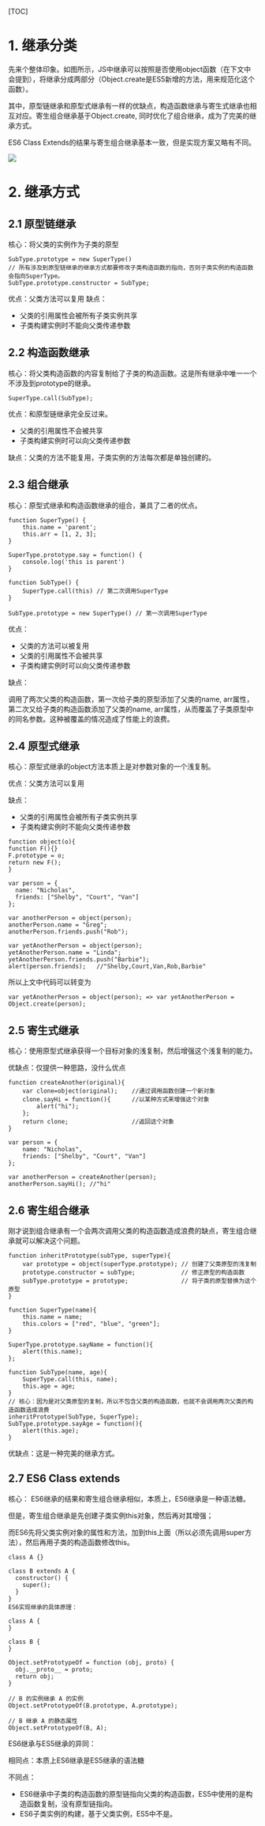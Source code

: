 [TOC]



# 1. 继承分类

先来个整体印象。如图所示，JS中继承可以按照是否使用object函数（在下文中会提到），将继承分成两部分（Object.create是ES5新增的方法，用来规范化这个函数）。

其中，原型链继承和原型式继承有一样的优缺点，构造函数继承与寄生式继承也相互对应。寄生组合继承基于Object.create, 同时优化了组合继承，成为了完美的继承方式。

ES6 Class Extends的结果与寄生组合继承基本一致，但是实现方案又略有不同。

![](https://image-static.segmentfault.com/136/122/1361227592-5b550040b1c6c_articlex)

# 2. 继承方式

## 2.1 原型链继承
核心：将父类的实例作为子类的原型

```
SubType.prototype = new SuperType() 
// 所有涉及到原型链继承的继承方式都要修改子类构造函数的指向，否则子类实例的构造函数会指向SuperType。
SubType.prototype.constructor = SubType;
```
优点：父类方法可以复用
缺点：

  - 父类的引用属性会被所有子类实例共享
  - 子类构建实例时不能向父类传递参数



 ## 2.2 构造函数继承

核心：将父类构造函数的内容复制给了子类的构造函数。这是所有继承中唯一一个不涉及到prototype的继承。

`SuperType.call(SubType);`

优点：和原型链继承完全反过来。

  - 父类的引用属性不会被共享
  - 子类构建实例时可以向父类传递参数

缺点：父类的方法不能复用，子类实例的方法每次都是单独创建的。



## 2.3 组合继承

核心：原型式继承和构造函数继承的组合，兼具了二者的优点。
```
function SuperType() {
    this.name = 'parent';
    this.arr = [1, 2, 3];
}

SuperType.prototype.say = function() { 
    console.log('this is parent')
}

function SubType() {
    SuperType.call(this) // 第二次调用SuperType
}

SubType.prototype = new SuperType() // 第一次调用SuperType
```
优点：

  - 父类的方法可以被复用
  - 父类的引用属性不会被共享
  - 子类构建实例时可以向父类传递参数

缺点：

调用了两次父类的构造函数，第一次给子类的原型添加了父类的name, arr属性，第二次又给子类的构造函数添加了父类的name, arr属性，从而覆盖了子类原型中的同名参数。这种被覆盖的情况造成了性能上的浪费。



## 2.4 原型式继承

核心：原型式继承的object方法本质上是对参数对象的一个浅复制。

优点：父类方法可以复用

缺点：

  - 父类的引用属性会被所有子类实例共享
  - 子类构建实例时不能向父类传递参数
  ```
function object(o){
  function F(){}
  F.prototype = o;
  return new F();
}

var person = {
    name: "Nicholas",
    friends: ["Shelby", "Court", "Van"]
};

var anotherPerson = object(person);
anotherPerson.name = "Greg";
anotherPerson.friends.push("Rob");

var yetAnotherPerson = object(person);
yetAnotherPerson.name = "Linda";
yetAnotherPerson.friends.push("Barbie");
alert(person.friends);   //"Shelby,Court,Van,Rob,Barbie"
  ```

所以上文中代码可以转变为

`var yetAnotherPerson = object(person); => var yetAnotherPerson = Object.create(person);`



## 2.5 寄生式继承

核心：使用原型式继承获得一个目标对象的浅复制，然后增强这个浅复制的能力。

优缺点：仅提供一种思路，没什么优点
```
function createAnother(original){ 
    var clone=object(original);    //通过调用函数创建一个新对象
    clone.sayHi = function(){      //以某种方式来增强这个对象
        alert("hi");
    };
    return clone;                  //返回这个对象
}

var person = {
    name: "Nicholas",
    friends: ["Shelby", "Court", "Van"]
};

var anotherPerson = createAnother(person);
anotherPerson.sayHi(); //"hi"
```



## 2.6 寄生组合继承

刚才说到组合继承有一个会两次调用父类的构造函数造成浪费的缺点，寄生组合继承就可以解决这个问题。
```
function inheritPrototype(subType, superType){
    var prototype = object(superType.prototype); // 创建了父类原型的浅复制
    prototype.constructor = subType;             // 修正原型的构造函数
    subType.prototype = prototype;               // 将子类的原型替换为这个原型
}

function SuperType(name){
    this.name = name;
    this.colors = ["red", "blue", "green"];
}

SuperType.prototype.sayName = function(){
    alert(this.name);
};

function SubType(name, age){
    SuperType.call(this, name);
    this.age = age;
}
// 核心：因为是对父类原型的复制，所以不包含父类的构造函数，也就不会调用两次父类的构造函数造成浪费
inheritPrototype(SubType, SuperType);
SubType.prototype.sayAge = function(){
    alert(this.age);
}
```
优缺点：这是一种完美的继承方式。



## 2.7 ES6 Class extends

核心： ES6继承的结果和寄生组合继承相似，本质上，ES6继承是一种语法糖。

但是，寄生组合继承是先创建子类实例this对象，然后再对其增强；

而ES6先将父类实例对象的属性和方法，加到this上面（所以必须先调用super方法），然后再用子类的构造函数修改this。

```
class A {}

class B extends A {
  constructor() {
    super();
  }
}
ES6实现继承的具体原理：

class A {
}

class B {
}

Object.setPrototypeOf = function (obj, proto) {
  obj.__proto__ = proto;
  return obj;
}

// B 的实例继承 A 的实例
Object.setPrototypeOf(B.prototype, A.prototype);

// B 继承 A 的静态属性
Object.setPrototypeOf(B, A);
```
ES6继承与ES5继承的异同：

相同点：本质上ES6继承是ES5继承的语法糖

不同点：

  - ES6继承中子类的构造函数的原型链指向父类的构造函数，ES5中使用的是构造函数复制，没有原型链指向。
  - ES6子类实例的构建，基于父类实例，ES5中不是。
